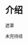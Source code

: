 # 介绍
遮罩   

未完待续

<ClientOnly>
<mobile-devices page="pages/components/overlay/overlay"></mobile-devices>
</ClientOnly>
